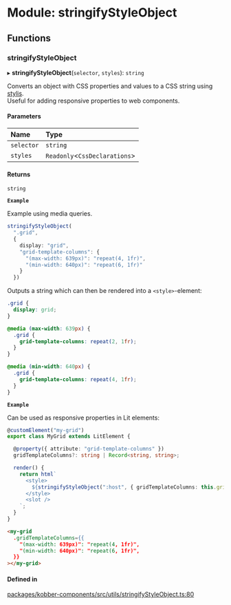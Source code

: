 # Module: stringifyStyleObject

## Functions

### stringifyStyleObject

▸ **stringifyStyleObject**(`selector`, `styles`): `string`

Converts an object with CSS properties and values to a CSS string using <a href="https://stylis.js.org/">stylis</a>.<br />
Useful for adding responsive properties to web components.

#### Parameters

| Name | Type |
| :------ | :------ |
| `selector` | `string` |
| `styles` | `Readonly`\<`CssDeclarations`\> |

#### Returns

`string`

**`Example`**

Example using media queries.

```ts
stringifyStyleObject(
  ".grid",
  {
    display: "grid",
    "grid-template-columns": {
      "(max-width: 639px)": "repeat(4, 1fr)",
      "(min-width: 640px)": "repeat(6, 1fr)"
    }
  })
```

Outputs a string which can then be rendered into a `<style>`-element:

```css
.grid {
  display: grid;
}

@media (max-width: 639px) {
  .grid {
    grid-template-columns: repeat(2, 1fr);
  }
}

@media (min-width: 640px) {
  .grid {
    grid-template-columns: repeat(4, 1fr);
  }
}
```

**`Example`**

Can be used as responsive properties in Lit elements:

```ts
@customElement("my-grid")
export class MyGrid extends LitElement {

  @property({ attribute: "grid-template-columns" })
  gridTemplateColumns?: string | Record<string, string>;

  render() {
    return html`
      <style>
        ${stringifyStyleObject(":host", { gridTemplateColumns: this.gridTemplateColumns })}
      </style>
      <slot />
    `;
  }
}
```

```html
<my-grid
  .gridTemplateColumns={{
    "(max-width: 639px)": "repeat(4, 1fr)",
    "(min-width: 640px)": "repeat(6, 1fr)",
  }}
></my-grid>
```

#### Defined in

[packages/kobber-components/src/utils/stringifyStyleObject.ts:80](https://github.com/GyldendalDigital/kobber/blob/41837f9/packages/kobber-components/src/utils/stringifyStyleObject.ts#L80)
